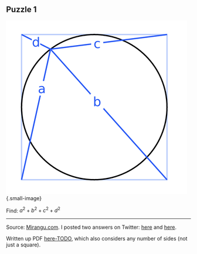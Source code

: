 ## Puzzle 1

![wheel of fortune](wheel-of-fortune.png "Wheel of fortune"){.small-image}

Find: $a^2 + b^2 + c^2 + d^2$

---

Source: [Mirangu.com](https://mirangu.com/wheel-of-fortune/). I posted two answers on Twitter: [here](https://x.com/tcorbettclark/status/1692831256810037358) and [here](https://x.com/tcorbettclark/status/1692585115371577465).

Written up PDF [here-TODO](TODO), which also considers any number of sides (not just a square).
